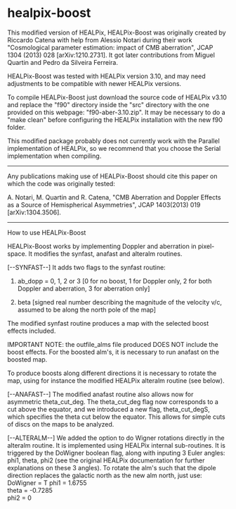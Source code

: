 # healpix-boost
This modified version of HEALPix, HEALPix-Boost was originally created by Riccardo Catena with help from Alessio Notari during their work "Cosmological parameter estimation: impact of CMB aberration", JCAP 1304 (2013) 028 [arXiv:1210.2731]. It got later contributions from Miguel Quartin and Pedro da Silveira Ferreira.

HEALPix-Boost was tested with HEALPix version 3.10, and may need adjustments to be compatible with newer HEALPix versions.

To compile HEALPix-Boost just download the source code of HEALPix v3.10 and replace the "f90" directory inside the "src" directory with the one provided on this webpage: "f90-aber-3.10.zip". It may be necessary to do a "make clean" before configuring the HEALPix installation with the new f90 folder.

This modified package probably does not currently work with the Parallel implementation of HEALPix, so we recommend that you choose the Serial implementation when compiling.

****************************************************************

Any publications making use of HEALPix-Boost should cite this paper on which the code was originally tested:

A. Notari, M. Quartin and R. Catena, "CMB Aberration and Doppler Effects as a Source of Hemispherical Asymmetries", JCAP 1403(2013) 019 [arXiv:1304.3506].

****************************************************************

How to use HEALPix-Boost

HEALPix-Boost works by implementing Doppler and aberration in pixel-space. It modifies the synfast, anafast and alteralm routines.

[--SYNFAST--] 
It adds two flags to the synfast routine:

1) ab_dopp = 0, 1, 2 or 3  [0 for no boost, 1 for Doppler only, 2 for both Doppler and aberration, 3 for aberration only]

2) beta [signed real number describing the magnitude of the velocity v/c, assumed to be along the north pole of the map]

The modified synfast routine produces a map with the selected boost effects included. 

IMPORTANT NOTE: the outfile_alms file produced DOES NOT include the boost effects. For the boosted alm's, it is necessary to run anafast on the boosted map.

To produce boosts along different directions it is necessary to rotate the map, using for instance the modified HEALPix alteralm routine (see below).

[--ANAFAST--]
The modified anafast routine also allows now for asymmetric theta_cut_deg. The theta_cut_deg flag now corresponds to a cut above the equator, and we introduced a new flag, theta_cut_degS, which specifies the theta cut below the equator. This allows for simple cuts of discs on the maps to be analyzed.

[--ALTERALM--]
We added the option to do Wigner rotations directly in the alteralm routine. It is implemented using HEALPix internal sub-routines. It is triggered by the DoWigner boolean flag, along with inputing 3 Euler angles: phi1, theta, phi2 (see the original HEALPix documentation for further explanations on these 3 angles). To rotate the alm's such that the dipole direction replaces the galactic north as the new alm north, just use: 
DoWigner = T
phi1 = 1.6755   
theta = -0.7285  
phi2 = 0
